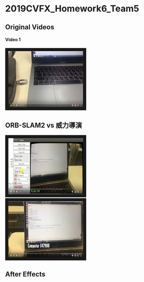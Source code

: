 # 2019CVFX_Homework6_Team5

## Original Videos
#### Video 1
<a href="https://youtu.be/E0rl5OCEfeA" target="_blank"><img src="./Images/original-video.png" alt="Original Video" width="240" height="180" border="10"/></a>

## ORB-SLAM2 vs 威力導演
<a href="https://youtu.be/fUQH25Jx-8Y" target="_blank"><img src="./Images/ORB-SLAM2.png" alt="ORB-SLAM2" width="240" height="180" border="10"/></a>
<a href="https://youtu.be/dsKpcQfdGlA" target="_blank"><img src="./Images/power.png" alt="Power" width="240" height="180" border="10"/></a>

## After Effects


